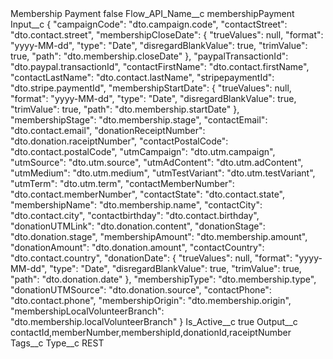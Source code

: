 <?xml version="1.0" encoding="UTF-8"?>
<CustomMetadata xmlns="http://soap.sforce.com/2006/04/metadata" xmlns:xsi="http://www.w3.org/2001/XMLSchema-instance" xmlns:xsd="http://www.w3.org/2001/XMLSchema">
    <label>Membership Payment</label>
    <protected>false</protected>
    <values>
        <field>Flow_API_Name__c</field>
        <value xsi:type="xsd:string">membershipPayment</value>
    </values>
    <values>
        <field>Input__c</field>
        <value xsi:type="xsd:string">{
  &quot;campaignCode&quot;: &quot;dto.campaign.code&quot;,
  &quot;contactStreet&quot;: &quot;dto.contact.street&quot;,
  &quot;membershipCloseDate&quot;: {
    &quot;trueValues&quot;: null,
    &quot;format&quot;: &quot;yyyy-MM-dd&quot;,
    &quot;type&quot;: &quot;Date&quot;,
    &quot;disregardBlankValue&quot;: true,
    &quot;trimValue&quot;: true,
    &quot;path&quot;: &quot;dto.membership.closeDate&quot;
  },
  &quot;paypalTransactionId&quot;: &quot;dto.paypal.transactionId&quot;,
  &quot;contactFirstName&quot;: &quot;dto.contact.firstName&quot;,
  &quot;contactLastName&quot;: &quot;dto.contact.lastName&quot;,
  &quot;stripepaymentId&quot;: &quot;dto.stripe.paymentId&quot;,
  &quot;membershipStartDate&quot;: {
    &quot;trueValues&quot;: null,
    &quot;format&quot;: &quot;yyyy-MM-dd&quot;,
    &quot;type&quot;: &quot;Date&quot;,
    &quot;disregardBlankValue&quot;: true,
    &quot;trimValue&quot;: true,
    &quot;path&quot;: &quot;dto.membership.startDate&quot;
  },
  &quot;membershipStage&quot;: &quot;dto.membership.stage&quot;,
  &quot;contactEmail&quot;: &quot;dto.contact.email&quot;,
  &quot;donationReceiptNumber&quot;: &quot;dto.donation.raceiptNumber&quot;,
  &quot;contactPostalCode&quot;: &quot;dto.contact.postalCode&quot;,
  &quot;utmCampaign&quot;: &quot;dto.utm.campaign&quot;,
  &quot;utmSource&quot;: &quot;dto.utm.source&quot;,
  &quot;utmAdContent&quot;: &quot;dto.utm.adContent&quot;,
  &quot;utmMedium&quot;: &quot;dto.utm.medium&quot;,
  &quot;utmTestVariant&quot;: &quot;dto.utm.testVariant&quot;,
  &quot;utmTerm&quot;: &quot;dto.utm.term&quot;,
  &quot;contactMemberNumber&quot;: &quot;dto.contact.memberNumber&quot;,
  &quot;contactState&quot;: &quot;dto.contact.state&quot;,
  &quot;membershipName&quot;: &quot;dto.membership.name&quot;,
  &quot;contactCity&quot;: &quot;dto.contact.city&quot;,
  &quot;contactbirthday&quot;: &quot;dto.contact.birthday&quot;,
  &quot;donationUTMLink&quot;: &quot;dto.donation.content&quot;,
  &quot;donationStage&quot;: &quot;dto.donation.stage&quot;,
  &quot;membershipAmount&quot;: &quot;dto.membership.amount&quot;,
  &quot;donationAmount&quot;: &quot;dto.donation.amount&quot;,
  &quot;contactCountry&quot;: &quot;dto.contact.country&quot;,
  &quot;donationDate&quot;: {
    &quot;trueValues&quot;: null,
    &quot;format&quot;: &quot;yyyy-MM-dd&quot;,
    &quot;type&quot;: &quot;Date&quot;,
    &quot;disregardBlankValue&quot;: true,
    &quot;trimValue&quot;: true,
    &quot;path&quot;: &quot;dto.donation.date&quot;
  },
  &quot;membershipType&quot;: &quot;dto.membership.type&quot;,
  &quot;donationUTMSource&quot;: &quot;dto.donation.source&quot;,
  &quot;contactPhone&quot;: &quot;dto.contact.phone&quot;,
  &quot;membershipOrigin&quot;: &quot;dto.membership.origin&quot;,
  &quot;membershipLocalVolunteerBranch&quot;: &quot;dto.membership.localVolunteerBranch&quot;
}</value>
    </values>
    <values>
        <field>Is_Active__c</field>
        <value xsi:type="xsd:boolean">true</value>
    </values>
    <values>
        <field>Output__c</field>
        <value xsi:type="xsd:string">contactId,memberNumber,membershipId,donationId,raceiptNumber</value>
    </values>
    <values>
        <field>Tags__c</field>
        <value xsi:nil="true"/>
    </values>
    <values>
        <field>Type__c</field>
        <value xsi:type="xsd:string">REST</value>
    </values>
</CustomMetadata>
